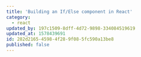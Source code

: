 ```yaml
---
title: 'Building an If/Else component in React'
category:
  - react
updated_by: 197c1509-8dff-4d72-9898-334084519619
updated_at: 1578439691
id: 282d2165-4598-4f28-9f08-5fc590a13be8
published: false
---
```

